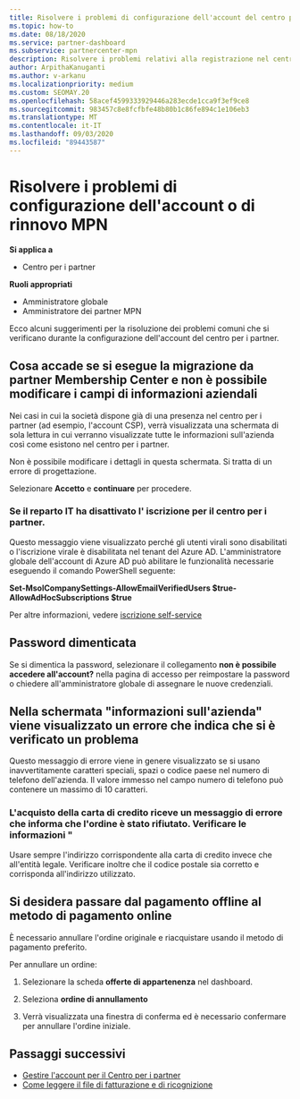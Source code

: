 ```yaml
---
title: Risolvere i problemi di configurazione dell'account del centro per i partner o del rinnovo MPN
ms.topic: how-to
ms.date: 08/18/2020
ms.service: partner-dashboard
ms.subservice: partnercenter-mpn
description: Risolvere i problemi relativi alla registrazione nel centro per i partner
author: ArpithaKanuganti
ms.author: v-arkanu
ms.localizationpriority: medium
ms.custom: SEOMAY.20
ms.openlocfilehash: 58acef4599333929446a283ecde1cca9f3ef9ce8
ms.sourcegitcommit: 983457c8e8fcfbfe48b80b1c86fe894c1e106eb3
ms.translationtype: MT
ms.contentlocale: it-IT
ms.lasthandoff: 09/03/2020
ms.locfileid: "89443587"
---
```

# <a name="troubleshoot-account-setup-or-mpn-renewal-issues"></a>Risolvere i problemi di configurazione dell'account o di rinnovo MPN

**Si applica a**

- Centro per i partner
 
**Ruoli appropriati**

- Amministratore globale
- Amministratore dei partner MPN 
 
Ecco alcuni suggerimenti per la risoluzione dei problemi comuni che si verificano durante la configurazione dell'account del centro per i partner.

## <a name="what-happens-if-you-are-migrating-from-partner-membership-center-and-you-cant-edit-any-company-information-fields"></a>Cosa accade se si esegue la migrazione da partner Membership Center e non è possibile modificare i campi di informazioni aziendali

Nei casi in cui la società dispone già di una presenza nel centro per i partner (ad esempio, l'account CSP), verrà visualizzata una schermata di sola lettura in cui verranno visualizzate tutte le informazioni sull'azienda così come esistono nel centro per i partner.

Non è possibile modificare i dettagli in questa schermata. Si tratta di un errore di progettazione.

Selezionare **Accetto** e **continuare** per procedere.


### <a name="if-the-it-department-has-turned-off-sign-up-for-partner-center"></a>Se il reparto IT ha disattivato l' **iscrizione per il centro per i partner**.


Questo messaggio viene visualizzato perché gli utenti virali sono disabilitati o l'iscrizione virale è disabilitata nel tenant del Azure AD. L'amministratore globale dell'account di Azure AD può abilitare le funzionalità necessarie eseguendo il comando PowerShell seguente:

**Set-MsolCompanySettings-AllowEmailVerifiedUsers $true-AllowAdHocSubscriptions $true**

Per altre informazioni, vedere [iscrizione self-service](https://docs.microsoft.com/azure/active-directory/users-groups-roles/directory-self-service-signup)

## <a name="you-forgot-your-password"></a>Password dimenticata

Se si dimentica la password, selezionare il collegamento **non è possibile accedere all'account?** nella pagina di accesso per reimpostare la password o chiedere all'amministratore globale di assegnare le nuove credenziali.

## <a name="on-the-tell-us-about-your-company-screen-you-receive-a-something-went-wrong-error"></a>Nella schermata "informazioni sull'azienda" viene visualizzato un errore che indica che si è verificato un problema

Questo messaggio di errore viene in genere visualizzato se si usano inavvertitamente caratteri speciali, spazi o codice paese nel numero di telefono dell'azienda. Il valore immesso nel campo numero di telefono può contenere un massimo di 10 caratteri.


### <a name="your-credit-card-purchase-is-receiving-an-error-message-stating-that-your-order-was-declined-please-verify-your-information"></a>L'acquisto della carta di credito riceve un messaggio di errore che informa che l'ordine è stato rifiutato. Verificare le informazioni "


Usare sempre l'indirizzo corrispondente alla carta di credito invece che all'entità legale. Verificare inoltre che il codice postale sia corretto e corrisponda all'indirizzo utilizzato.

## <a name="you-want-to-switch-from-offline-payment-to-online-payment-method"></a>Si desidera passare dal pagamento offline al metodo di pagamento online 

È necessario annullare l'ordine originale e riacquistare usando il metodo di pagamento preferito.

Per annullare un ordine:

1. Selezionare la scheda **offerte di appartenenza** nel dashboard.

2. Seleziona **ordine di annullamento**

3. Verrà visualizzata una finestra di conferma ed è necessario confermare per annullare l'ordine iniziale.

## <a name="next-steps"></a>Passaggi successivi

- [Gestire l'account per il Centro per i partner](partner-center-account-setup.md)
- [Come leggere il file di fatturazione e di ricognizione](read-your-bill.md)